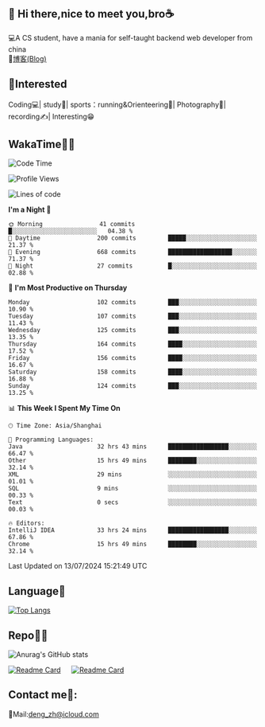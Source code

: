 👋 Hi there,nice to meet you,bro☕
---
💻A CS student, have a mania for self-taught backend web developer from china   
📌[博客(Blog)](https://github.com/HealUP/MyBlog)

 <!-- waka-box start -->
 <!-- waka-box end -->
 
🧲**Interested**
--
Coding💻| study📖| sports：running&Orienteering🏃‍| Photography📸| recording✍️| Interesting😁

WakaTime👨‍💻
---
<!--START_SECTION:waka-->
![Code Time](http://img.shields.io/badge/Code%20Time-1%2C467%20hrs%2029%20mins-blue)

![Profile Views](http://img.shields.io/badge/Profile%20Views-0-blue)

![Lines of code](https://img.shields.io/badge/From%20Hello%20World%20I%27ve%20Written-205.0%20thousand%20lines%20of%20code-blue)

**I'm a Night 🦉** 

```text
🌞 Morning                41 commits          █░░░░░░░░░░░░░░░░░░░░░░░░   04.38 % 
🌆 Daytime                200 commits         █████░░░░░░░░░░░░░░░░░░░░   21.37 % 
🌃 Evening                668 commits         ██████████████████░░░░░░░   71.37 % 
🌙 Night                  27 commits          █░░░░░░░░░░░░░░░░░░░░░░░░   02.88 % 
```
📅 **I'm Most Productive on Thursday** 

```text
Monday                   102 commits         ███░░░░░░░░░░░░░░░░░░░░░░   10.90 % 
Tuesday                  107 commits         ███░░░░░░░░░░░░░░░░░░░░░░   11.43 % 
Wednesday                125 commits         ███░░░░░░░░░░░░░░░░░░░░░░   13.35 % 
Thursday                 164 commits         ████░░░░░░░░░░░░░░░░░░░░░   17.52 % 
Friday                   156 commits         ████░░░░░░░░░░░░░░░░░░░░░   16.67 % 
Saturday                 158 commits         ████░░░░░░░░░░░░░░░░░░░░░   16.88 % 
Sunday                   124 commits         ███░░░░░░░░░░░░░░░░░░░░░░   13.25 % 
```


📊 **This Week I Spent My Time On** 

```text
🕑︎ Time Zone: Asia/Shanghai

💬 Programming Languages: 
Java                     32 hrs 43 mins      █████████████████░░░░░░░░   66.47 % 
Other                    15 hrs 49 mins      ████████░░░░░░░░░░░░░░░░░   32.14 % 
XML                      29 mins             ░░░░░░░░░░░░░░░░░░░░░░░░░   01.01 % 
SQL                      9 mins              ░░░░░░░░░░░░░░░░░░░░░░░░░   00.33 % 
Text                     0 secs              ░░░░░░░░░░░░░░░░░░░░░░░░░   00.03 % 

🔥 Editors: 
IntelliJ IDEA            33 hrs 24 mins      █████████████████░░░░░░░░   67.86 % 
Chrome                   15 hrs 49 mins      ████████░░░░░░░░░░░░░░░░░   32.14 % 
```


 Last Updated on 13/07/2024 15:21:49 UTC
<!--END_SECTION:waka-->

Language🚀
---
[![Top Langs](https://github-readme-stats.vercel.app/api/top-langs/?username=HealUP&layout=compact&hide_border=true)](https://github.com/HealUP)

Repo🧑‍💻
---
![Anurag's GitHub stats](https://github-readme-stats.vercel.app/api?username=HealUP&count_private=true&show_icons=true&theme=gruvbox&hide_border=true) 

[![Readme Card](https://github-readme-stats.vercel.app/api/pin/?username=HealUP&repo=InternetEy&theme=transparent)](https://github.com/HealUP/InternetEy) &emsp;
[![Readme Card](https://github-readme-stats.vercel.app/api/pin/?username=HealUP&repo=CampusExperience&theme=transparent)](https://github.com/HealUP/CampusExperience)


Contact me📱:
---
📮Mail:deng_zh@icloud.com  
